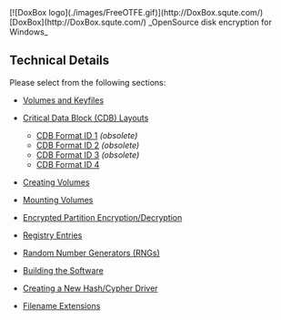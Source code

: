 

<meta content="text/html; charset=iso-8859-1" http-equiv="Content-Type">
<meta name="keywords" content="disk encryption, security, transparent, AES, OTFE, plausible deniability, virtual drive, Linux, MS Windows, portable, USB drive, partition">
<meta name="description" content="DoxBox: An OpenSource 'on-the-fly' transparent disk encryption program for PCs. Using this software, you can create one or more &quot;virtual disks&quot; on your PC - anything written to these disks is automatically, and securely, encrypted before being stored on your computers hard drive.">

<meta name="author" content="Sarah Dean">
<meta name="copyright" content="Copyright 2004, 2005, 2006, 2007, 2008 Sarah Dean">
<meta name="ROBOTS" content="ALL">

<TITLE>Technical Details</TITLE>

<link href="./styles_common.css" rel="stylesheet" type="text/css">

<link rev="made" href="mailto:sdean12@sdean12.org">
<link rel="shortcut icon" href="./images/favicon.ico" type="image/x-icon">

<SPAN CLASS="master_link">
[![DoxBox logo](./images/FreeOTFE.gif)](http://DoxBox.squte.com/)
[DoxBox](http://DoxBox.squte.com/)
</SPAN>
<SPAN CLASS="master_title">
_OpenSource disk encryption for Windows_
</SPAN>

      
            

## Technical Details

Please select from the following sections:


* [Volumes and Keyfiles](technical_details__FreeOTFE_volumes_and_keyfiles.htm)
* [Critical Data Block (CDB) Layouts](technical_details__FreeOTFE_CDB_layout.htm)

	* [CDB Format ID 1](technical_details__FreeOTFE_CDB_layout_format_1.htm) _(obsolete)_
	* [CDB Format ID 2](technical_details__FreeOTFE_CDB_layout_format_2.htm) _(obsolete)_
	* [CDB Format ID 3](technical_details__FreeOTFE_CDB_layout_format_3.htm) _(obsolete)_
	* [CDB Format ID 4](technical_details__FreeOTFE_CDB_layout_format_4.htm)

* [Creating Volumes](technical_details__creating_FreeOTFE_volumes.htm)
* [Mounting Volumes](technical_details__mounting_FreeOTFE_volumes.htm)
* [Encrypted Partition Encryption/Decryption](technical_details__partition_encryption_decryption.htm)
* [Registry Entries](technical_details__registry_entries.htm)
* [Random Number Generators (RNGs)](technical_details__RNGs.htm)
* [Building the Software](technical_details__build_notes.htm)
* [Creating a New Hash/Cypher Driver](technical_details__creating_a_new_hash_cypher_driver.htm)
* [Filename Extensions](technical_details__filename_extensions.htm)




